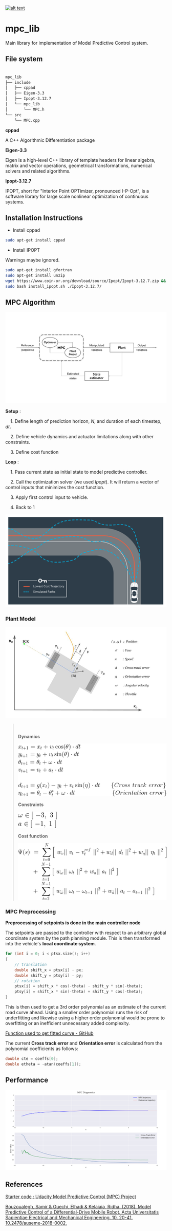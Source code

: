 [![alt text](https://img.shields.io/badge/status-stable-green.svg)](https://shields.io/)

# mpc_lib

Main library for implementation of Model Predictive Control system.

## File system

```bash

mpc_lib
├── include
│   ├── cppad
│   ├── Eigen-3.3
│   ├── Ipopt-3.12.7
│   └── mpc_lib
│       └── MPC.h
└── src
    └── MPC.cpp
```

**cppad**

A C++ Algorithmic Differentiation package

**Eigen-3.3**

Eigen is a high-level C++ library of template headers for linear algebra, matrix and vector operations, geometrical transformations, numerical solvers and related algorithms.

**Ipopt-3.12.7**

IPOPT, short for "Interior Point OPTimizer, pronounced I-P-Opt", is a software library for large scale nonlinear optimization of continuous systems.

## Installation Instructions

- Install cppad

```bash
sudo apt-get install cppad
```

- Install IPOPT

Warnings maybe ignored.

```bash
sudo apt-get install gfortran
sudo apt-get install unzip
wget https://www.coin-or.org/download/source/Ipopt/Ipopt-3.12.7.zip && unzip Ipopt-3.12.7.zip && rm Ipopt-3.12.7.zip
sudo bash install_ipopt.sh ./Ipopt-3.12.7/
```

## MPC Algorithm

![](assets/001.jpg)

**Setup** :

&nbsp;&nbsp;&nbsp;&nbsp;1. Define length of prediction horizon, _N_, and duration of each timestep, _dt_.

&nbsp;&nbsp;&nbsp;&nbsp;2. Define vehicle dynamics and actuator limitations along with other constraints.

&nbsp;&nbsp;&nbsp;&nbsp;3. Define cost function

**Loop** :

&nbsp;&nbsp;&nbsp;&nbsp;1. Pass current state as initial state to model predictive controller.

&nbsp;&nbsp;&nbsp;&nbsp;2. Call the optimization solver (we used _Ipopt_). It will return a vector of control inputs that minimizes the cost function.

&nbsp;&nbsp;&nbsp;&nbsp;3. Apply first control input to vehicle.

&nbsp;&nbsp;&nbsp;&nbsp;4. Back to 1

![](assets/007.png)

### Plant Model

![](assets/005.jpg)

> <br>
>
> **Dynamics**
>
> ![](assets/002.png)
>
> **Constraints**
>
> ![](assets/003.png)
>
> **Cost function**
>
> ![](assets/004.png)

### MPC Preprocessing

**Preprocessing of setpoints is done in the main controller node**

The setpoints are passed to the controller with respect to an arbitrary global coordinate system by the path planning module. This is then transformed into the vehicle's **local coordinate system**.

```c++
for (int i = 0; i < ptsx.size(); i++)
{
    // translation
    double shift_x = ptsx[i] - px;
    double shift_y = ptsy[i] - py;
    // rotation
    ptsx[i] = shift_x * cos(-theta) - shift_y * sin(-theta);
    ptsy[i] = shift_x * sin(-theta) + shift_y * cos(-theta);
}
```

This is then used to get a 3rd order polynomial as an estimate of the current road curve ahead. Using a smaller order polynomial runs the risk of underfitting and likewise using a higher order polynomial would be prone to overfitting or an inefficient unnecessary added complexity.

[Function used to get fitted curve - GitHub](https://github.com/JuliaMath/Polynomials.jl/blob/master/src/Polynomials.jl#L676-L716)

The current **Cross track error** and **Orientation error** is calculated from the polynomial coefficients as follows:

```c++
double cte = coeffs[0];
double etheta = -atan(coeffs[1]);
```

## Performance

![](assets/006.png)

## References

[Starter code : Udacity Model Predictive Control (MPC) Project](https://github.com/udacity/CarND-MPC-Project)

[Bouzoualegh, Samir & Guechi, Elhadi & Kelaiaia, Ridha. (2018). Model Predictive Control of a Differential-Drive Mobile Robot. Acta Universitatis Sapientiae Electrical and Mechanical Engineering. 10. 20-41. 10.2478/auseme-2018-0002.](https://www.researchgate.net/publication/330879789_Model_Predictive_Control_of_a_Differential-Drive_Mobile_Robot)
